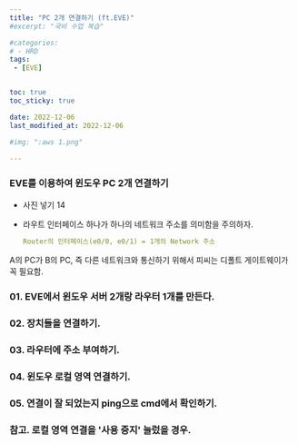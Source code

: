 ```yaml
---
title: "PC 2개 연결하기 (ft.EVE)"
#excerpt: "국비 수업 복습"

#categories:
# - HRD
tags:
 - [EVE]


toc: true
toc_sticky: true

date: 2022-12-06
last_modified_at: 2022-12-06

#img: ":aws 1.png"

---
```


<!-- outline-start -->



### EVE를 이용하여 윈도우 PC 2개 연결하기

- 사진 넣기 14

- 라우트 인터페이스 하나가 하나의 네트워크 주소를 의미함을 주의하자.

    ```yaml
    Router의 인터페이스(e0/0, e0/1) = 1개의 Network 주소
    ```

A의 PC가 B의 PC,
즉 다른 네트워크와 통신하기 위해서 피씨는 디폴트 게이트웨이가 꼭 필요함.



### 01. EVE에서 윈도우 서버 2개랑 라우터 1개를 만든다.

### 02. 장치들을 연결하기.

### 03. 라우터에 주소 부여하기.

### 04. 윈도우 로컬 영역 연결하기.

### 05. 연결이 잘 되었는지 ping으로 cmd에서 확인하기.

### 참고. 로컬 영역 연결을 '사용 중지' 눌렀을 경우.